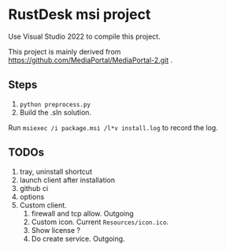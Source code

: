 # RustDesk msi project

Use Visual Studio 2022 to compile this project.

This project is mainly derived from <https://github.com/MediaPortal/MediaPortal-2.git> .

## Steps

1. `python preprocess.py`
2. Build the .sln solution.

Run `msiexec /i package.msi /l*v install.log` to record the log.

## TODOs

1. tray, uninstall shortcut
1. launch client after installation
1. github ci
1. options
1. Custom client.
    1. firewall and tcp allow. Outgoing
    1. Custom icon. Current `Resources/icon.ico`.
    1. Show license ?
    1. Do create service. Outgoing.

